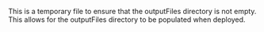 This is a temporary file to ensure that the outputFiles directory is not empty. This allows for the outputFiles directory to be populated when deployed.